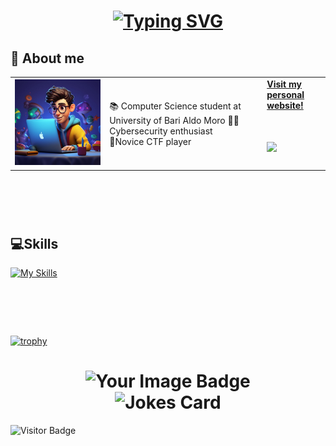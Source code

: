 <h1 align="center"> <a href="https://git.io/typing-svg"><img src="https://readme-typing-svg.demolab.com?font=Fira+Code&weight=900&size=30&duration=2200&pause=1000&color=F7F7F7&width=435&lines=Hi!+I'm+Marco+Villano+%F0%9F%91%8B;Ciao!+Sono+Marco+Villano+%F0%9F%91%8B;Hola!+Soy+Marco+Villano+%F0%9F%91%8B;Salut!+Je+suis+Marco+Villano+%F0%9F%91%8B;Hallo!+Ich+bin+Marco+Villano+%F0%9F%91%8B;%E4%BD%A0%E5%A5%BD!+%E6%88%91%E6%98%AF+Marco+Villano+%F0%9F%91%8B;%E3%81%93%E3%82%93%E3%81%AB%E3%81%A1%E3%81%AF%EF%BC%81%E7%A7%81%E3%81%AF%E3%83%9E%E3%83%AB%E3%82%B3%E3%83%BB%E3%83%B4%E3%82%A3%E3%83%A9%E3%83%BC%E3%83%8E%E3%81%A7%E3%81%99+%F0%9F%91%8B;%CE%93%CE%95%CE%99%CE%91!+%CE%95%CE%AF%CE%BC%CE%B1%CE%B9+%CE%BF+Marco+Villano+%F0%9F%91%8B;OI!+Eu+sou+Marco+Villano+%F0%9F%91%8B;%E0%A4%A8%E0%A4%AE%E0%A4%B8%E0%A5%8D%E0%A4%A4%E0%A5%87!+%E0%A4%AE%E0%A5%88%E0%A4%82+%E0%A4%AE%E0%A4%BE%E0%A4%B0%E0%A5%8D%E0%A4%95%E0%A5%8B+%E0%A4%B5%E0%A4%BF%E0%A4%B2%E0%A4%BE%E0%A4%A8%E0%A5%8B+%E0%A4%B9%E0%A5%82%E0%A4%82%E0%A5%A4+%F0%9F%91%8B;%D8%A3%D9%87%D9%84%D8%A7%D9%8B!+%D8%A3%D9%86%D8%A7+%D9%85%D8%A7%D8%B1%D9%83%D9%88+%D9%81%D9%8A%D9%84%D8%A7%D9%86%D9%88+%F0%9F%91%8B;%DB%81%DB%8C%D9%84%D9%88!+%D9%85%DB%8C%DA%BA+%D9%85%D8%A7%D8%B1%DA%A9%D9%88+%D9%88%D9%84%D8%A7%D9%86%D9%88+%D8%A2%DA%BA+%F0%9F%91%8B;%EC%95%88%EB%85%95!+%EC%A0%80%EB%8A%94+%EB%A7%88%EB%A5%B4%EC%BD%94+%EB%B9%8C%EB%9D%BC%EB%85%B8%EC%9E%85%EB%8B%88%EB%8B%A4+%F0%9F%91%8B" alt="Typing SVG" /></a></h1>
<h2>👤 About me </h2>
<table border="0">
<td width="30%">
      <img src="2150797574-1-960x960.jpg" style="max-width: 256px; width: 100%; height: auto;">
    </td>
    <td width="50%">
      📚 Computer Science student at University of Bari Aldo Moro
          🧑‍💻Cybersecurity enthusiast <br>
          🚩Novice CTF player <br>
     </td>
    <td widht="50%"> <a href="https://marcovillano.altervista.org/">
            <strong> Visit my personal website!</strong>
          <h1>
                <img src="https://media.giphy.com/media/836HiJc7pgzy8iNXCn/giphy.gif" width="230">
          </h1>
    </td>
</table>

<h1></br></h1>

## 💻Skills
[![My Skills](https://skillicons.dev/icons?i=html,css,c,cpp,debian,eclipse,github,java,kali,linux,ubuntu,py,powershell,pycharm,vscode)](https://skillicons.dev)
<h1></br></h1>

[![trophy](https://github-profile-trophy.vercel.app/?username=Marco010404&theme=onedark)](https://github.com/ryo-ma/github-profile-trophy)

<h1 align="center">
      <img src="https://tryhackme-badges.s3.amazonaws.com/marco010404.png" alt="Your Image Badge" /> 
</br>
      <img src="https://readme-jokes.vercel.app/api?hideBorder&theme=cobalt&qColor=%23944bcc&aColor=%23bbdb51" alt="Jokes Card" />
</h1>

![Visitor Badge](https://visitor-badge.laobi.icu/badge?page_id=Marco010404.Marco010404)



